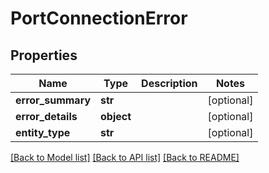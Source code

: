 # PortConnectionError

## Properties
Name | Type | Description | Notes
------------ | ------------- | ------------- | -------------
**error_summary** | **str** |  | [optional] 
**error_details** | **object** |  | [optional] 
**entity_type** | **str** |  | [optional] 

[[Back to Model list]](../README.md#documentation-for-models) [[Back to API list]](../README.md#documentation-for-api-endpoints) [[Back to README]](../README.md)

